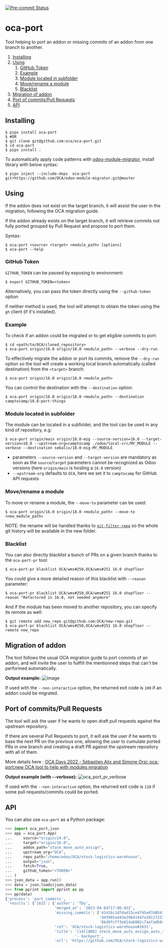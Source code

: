 [![Pre-commit Status](https://github.com/OCA/oca-port/actions/workflows/pre-commit.yml/badge.svg?branch=main)](https://github.com/OCA/oca-port/actions/workflows/pre-commit.yml?query=branch%3Amain)

# oca-port

Tool helping to port an addon or missing commits of an addon from one branch
to another.

1. [Installing](#install)
2. [Using](#use)
    1. [GitHub Token](#gh_token)
    2. [Example](#example)
    3. [Module located in subfolder](#subfolder)
    4. [Move/rename a module](#rename)
    5. [Blacklist](#blacklist)
4. [Migration of addon](#migrate)
5. [Port of commits/Pull Requests](#port_commits)
6. [API](#api)

## <a name="install"/>Installing

    $ pipx install oca-port
    $ #OR
    $ git clone git@github.com:oca/oca-port.git
    $ cd oca-port
    $ pipx install .

To automatically apply code patterns with [odoo-module-migrator](https://github.com/OCA/odoo-module-migrator), install library with below syntax:

    $ pipx inject --include-deps  oca-port git+https://github.com/OCA/odoo-module-migrator.git@master

## <a name="use"/>Using

If the addon does not exist on the target branch, it will assist the user in
the migration, following the OCA migration guide.

If the addon already exists on the target branch, it will retrieve commits
not fully ported grouped by Pull Request and propose to port them.

Syntax:

    $ oca-port <source> <target> <module_path> [options]
    $ oca-port --help

### <a name="gh_token"/>GitHub Token

`GITHUB_TOKEN` can be passed by exposing to environment:

    $ export GITHUB_TOKEN=<token>

Alternatively, you can pass the token directly using the `--github-token` option

If neither method is used, the tool will attempt to obtain the token using the `gh` client (if it's installed).

### <a name="example"/>Example

To check if an addon could be migrated or to get eligible commits to port:

    $ cd <path/to/OCA/cloned_repository>
    $ oca-port origin/16.0 origin/18.0 <module_path> --verbose --dry-run

To effectively migrate the addon or port its commits, remove the `--dry-run` option
so the tool will create a working local branch automatically (called destination)
from the `<target>` branch:

    $ oca-port origin/16.0 origin/18.0 <module_path>

You can control the destination with the `--destination` option:

    $ oca-port origin/16.0 origin/18.0 <module_path> --destination camptocamp/18.0-port-things

### <a name="subfolder"/>Module located in subfolder

The module can be located in a subfolder, and the tool can be used in any kind of repository, e.g:

    $ oca-port origin/main origin/18.0-mig --source-version=16.0 --target-version=18.0 --upstream-org=camptocamp ./odoo/local-src/MY_MODULE --verbose --destination sebalix/18.0-mig-MY_MODULE

- parameters `--source-version` and `--target-version` are mandatory as soon as
  the `source`/`target` parameters cannot be recognized as Odoo versions (here
  `origin/main` is hosting a `16.0` version)
- `--upstream-org` defaults to `OCA`, here we set it to `camptocamp` for GitHub API requests

### <a name="rename"/>Move/rename a module

To move or rename a module, the `--move-to` parameter can be used:

    $ oca-port origin/16.0 origin/18.0 <module_path> --move-to <new_module_path>

NOTE: the rename will be handled thanks to [`git-filter-repo`](https://github.com/newren/git-filter-repo)
so the whole git history will be available in the new folder.

### <a name="blacklist"/>Blacklist

You can also directly blacklist a bunch of PRs on a given branch thanks to the
`oca-port-pr` tool:

    $ oca-port-pr blacklist OCA/wms#250,OCA/wms#251 16.0 shopfloor

You could give a more detailed reason of this blacklist with `--reason` parameter:

    $ oca-port-pr blacklist OCA/wms#250,OCA/wms#251 16.0 shopfloor --reason "Refactored in 16.0, not needed anymore"

And if the module has been moved to another repository, you can specify its remote as well:

    $ git remote add new_repo git@github.com:OCA/new-repo.git
    $ oca-port-pr blacklist OCA/wms#250,OCA/wms#251 16.0 shopfloor --remote new_repo

## <a name="migrate"/>Migration of addon

The tool follows the usual OCA migration guide to port commits of an addon,
and will invite the user to fullfill the mentionned steps that can't be
performed automatically.

**Output example:**
![image](https://user-images.githubusercontent.com/5315285/129355442-f863adff-33c0-4c91-b0cb-b6882312e340.png)

If used with the `--non-interactive` option, the returned exit code is `100`
if an addon could be migrated.

## <a name="port_commits"/>Port of commits/Pull Requests

The tool will ask the user if he wants to open draft pull requests against
the upstream repository.

If there are several Pull Requests to port, it will ask the user if he wants
to base the next PR on the previous one, allowing the user to cumulate ported
PRs in one branch and creating a draft PR against the upstream repository
with all of them.

More details here : [OCA Days 2022 - Sébastien Alix and Simone Orsi: oca-port:new OCA tool to help with modules migration](https://www.youtube.com/watch?v=idGLkQiJ5N0)

**Output example (with --verbose):**
![oca_port_pr_verbose](https://user-images.githubusercontent.com/5315285/129207041-12ac6c4a-ea96-4b8c-bd68-ae661531ad92.png)

If used with the `--non-interactive` option, the returned exit code is `110`
if some pull requests/commits could be ported.

## <a name="api"/>API

You can also use `oca-port` as a Python package:

```python
>>> import oca_port,json
>>> app = oca_port.App(
...     source="origin/14.0",
...     target="origin/16.0",
...     addon_path="stock_move_auto_assign",
...     upstream_org="OCA",
...     repo_path="/home/odoo/OCA/stock-logistics-warehouse",
...     output="json",
...     fetch=True,
...     github_token="<TOKEN>"
... )
>>> json_data = app.run()
>>> data = json.loads(json_data)
>>> from pprint import pprint as pp
>>> pp(data)
{'process': 'port_commits',
 'results': {'1631': {'author': 'TDu',
                      'merged_at': '2023-04-04T17:06:03Z',
                      'missing_commits': ['41416c1d7dad15ce4745e07d0541c79e938c2710',
                                          'd43985a443e29641447a3811f2310d54b886ab3d',
                                          '6bd9fcff3e814a6802c7aefadb9c646194cde42b'],
                      'ref': 'OCA/stock-logistics-warehouse#1631',
                      'title': '[14][ADD] stock_move_auto_assign_auto_release '
                               '- backport',
                      'url': 'https://github.com/OCA/stock-logistics-warehouse/pull/1631'}}}
```
